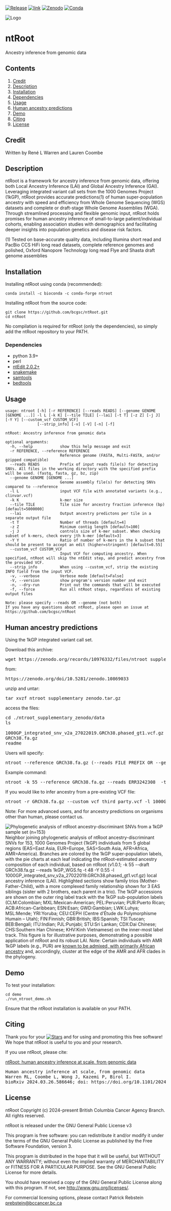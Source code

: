 [![Release](https://img.shields.io/github/release/bcgsc/ntRoot.svg)](https://github.com/bcgsc/ntRoot/releases)
[![link](https://img.shields.io/badge/ntRoot-preprint-brightgreen)](https://www.biorxiv.org/content/10.1101/2024.03.26.586646v1)
[![Zenodo](https://img.shields.io/badge/ntRoot-zenodo-red)](https://zenodo.org/doi/10.5281/zenodo.10869033)
[![Conda](https://img.shields.io/conda/dn/bioconda/ntroot?label=Conda)](https://anaconda.org/bioconda/ntroot)

![Logo](https://github.com/bcgsc/ntRoot/blob/main/ntroot-logo_colors.png)

# ntRoot

Ancestry inference from genomic data

## Contents

1. [Credit](#credit)
2. [Description](#description)
3. [Installation](#install)
4. [Dependencies](#dependencies)
5. [Usage](#usage)
6. [Human ancestry predictions](#data)
7. [Demo](#demo)
8. [Citing](#citing)
9. [License](#license)

## Credit  <a name=credit></a>
Written by René L Warren and Lauren Coombe

## Description <a name=description></a>
ntRoot is a framework for ancestry inference from genomic data, offering both Local Ancestry Inference (LAI) and Global Ancestry Inference (GAI). Leveraging integrated variant call sets from the 1000 Genomes Project (1kGP), ntRoot provides accurate predictions(1) of human super-population ancestry with speed and efficiency from Whole Genome Sequencing (WGS) datasets and complete or draft-stage Whole Genome Assemblies (WGA). Through streamlined processing and flexible genomic input, ntRoot holds promises for human ancestry inference of small-to-large patient/individual cohorts, enabling association studies with demographics and facilitating deeper insights into population genetics and disease risk factors.

(1) Tested on base-accurate quality data, including Illumina short read and PacBio CCS HiFi long read datasets, complete reference genomes and polished, Oxford Nanopore Technology long read Flye and Shasta draft genome assemblies 

## Installation <a name=install></a>

Installing ntRoot using conda (recommended):
```
conda install -c bioconda -c conda-forge ntroot
```

Installing ntRoot from the source code:
```
git clone https://github.com/bcgsc/ntRoot.git
cd ntRoot
```
No compilation is required for ntRoot (only the dependencies), so simply add the ntRoot repository to your PATH.

### Dependencies <a name=dependencies></a>
- python 3.9+
- perl
- [ntEdit 2.0.2+](https://github.com/bcgsc/ntEdit)
- [snakemake](https://snakemake.readthedocs.io/en/stable/)
- [samtools](https://www.htslib.org/)
- [bedtools](https://bedtools.readthedocs.io/en/latest/)


## Usage <a name=usage></a>
```
usage: ntroot [-h] [-r REFERENCE] [--reads READS] [--genome GENOME [GENOME ...]] -l L [-k K] [--tile TILE] [--lai] [-t T] [-z Z] [-j J] [-Y Y] [--custom_vcf CUSTOM_VCF]
              [--strip_info] [-v] [-V] [-n] [-f]

ntRoot: Ancestry inference from genomic data

optional arguments:
  -h, --help            show this help message and exit
  -r REFERENCE, --reference REFERENCE
                        Reference genome (FASTA, Multi-FASTA, and/or gzipped compatible)
  --reads READS         Prefix of input reads file(s) for detecting SNVs. All files in the working directory with the specified prefix will be used. (fastq, fasta, gz, bz, zip)
  --genome GENOME [GENOME ...]
                        Genome assembly file(s) for detecting SNVs compared to --reference
  -l L                  input VCF file with annotated variants (e.g., clinvar.vcf)
  -k K                  k-mer size
  --tile TILE           Tile size for ancestry fraction inference (bp) [default=5000000]
  --lai                 Output ancestry predictons per tile in a separate output file
  -t T                  Number of threads [default=4]
  -z Z                  Minimum contig length [default=100]
  -j J                  controls size of k-mer subset. When checking subset of k-mers, check every jth k-mer [default=3]
  -Y Y                  Ratio of number of k-mers in the k subset that should be present to accept an edit (higher=stringent) [default=0.55]
  --custom_vcf CUSTOM_VCF
                        Input VCF for computing ancestry. When specified, ntRoot will skip the ntEdit step, and predict ancestry from the provided VCF.
  --strip_info          When using --custom_vcf, strip the existing INFO field from the input VCF.
  -v, --verbose         Verbose mode [default=False]
  -V, --version         show program's version number and exit
  -n, --dry-run         Print out the commands that will be executed
  -f, --force           Run all ntRoot steps, regardless of existing output files

Note: please specify --reads OR --genome (not both)
If you have any questions about ntRoot, please open an issue at https://github.com/bcgsc/ntRoot
```

## Human ancestry predictions <a name=data></a>

Using the 1kGP integrated variant call set.

Download this archive:
<pre>
wget https://zenodo.org/records/10976332/files/ntroot_supplementary_zenodo.tar.gz
</pre>
  
from:
<pre>
https://zenodo.org/doi/10.5281/zenodo.10869033
</pre>

unzip and untar:
<pre>
tar xvzf ntroot_supplementary_zenodo.tar.gz
</pre>

access the files:
<pre>
cd ./ntroot_supplementary_zenodo/data
ls

1000GP_integrated_snv_v2a_27022019.GRCh38.phased_gt1.vcf.gz
GRCh38.fa.gz
readme
</pre>


Users will specify:
<pre>
ntroot --reference GRCh38.fa.gz (--reads FILE_PREFIX OR --genome FILE) -l 1000GP_integrated_snv_v2a_27022019.GRCh38.phased_gt1.vcf.gz -k 55
</pre>

Example command:
<pre>
ntroot -k 55 --reference GRCh38.fa.gz --reads ERR3242308_ -t 48 -Y 0.55 -l 1000GP_integrated_snv_v2a_27022019.GRCh38.phased_gt1.vcf.gz
</pre>

If you would like to infer ancestry from a pre-existing VCF file:
<pre>
ntroot -r GRCh38.fa.gz --custom_vcf third_party.vcf -l 1000GP_integrated_snv_v2a_27022019.GRCh38.phased_gt1.vcf.gz
</pre>

Note: For more advanced users, and for ancestry predictions on organisms other than human, please contact us.


![Phylogenetic analysis of ntRoot ancestry-discriminant SNVs from a 1kGP sample set (n=153)](https://github.com/bcgsc/ntRoot/blob/main/ntroot_family_siblings.png)
Neighbor joining phylogenetic analysis of ntRoot ancestry-discriminant SNVs for 153, 1000 Genomes Project (1kGP) individuals from 5 global regions (EAS=East Asia, EUR=Europe, SAS=South Asia, AFR=Africa, AMR=America). Branches are colored by the 1kGP super-population labels, with the pie charts at each leaf indicating the ntRoot-estimated ancestry composition of each individual, based on ntRoot (v1.0.1; -k 55 --draft GRCh38.fa.gz --reads 1kGP_WGS.fq -t 48 -Y 0.55 -l 1000GP_integrated_snv_v2a_27022019.GRCh38.phased_gt1.vcf.gz) local ancestry inference (LAI). Highlighted sections show family trios (Mother-Father-Child), with a more complexed family relationship shown for 3 EAS siblings (sister with 2 brothers, each parent in a trio). The 1kGP accessions are shown on the outer ring label track with the 1kGP sub-population labels (CLM:Colombian; MXL:Mexican-American; PEL:Peruvian; PUR:Puerto Rican; ACB:African-Caribbean; ESN:Esan; GWD:Gambian; LWK:Luhya; MSL:Mende; YRI:Yoruba; CEU:CEPH (Centre d’Étude du Polymorphisme Humain – Utah); FIN:Finnish; GBR:British; IBS:Spanish; TSI:Tuscan; BEB:Bengali; ITU:Indian; PJL:Punjabi; STU:Sri Lankan; CDX:Dai Chinese; CHS:Southern Han Chinese; KHV:Kinh Vietnamese) on the inner-most label track. This figure is for illustrative purposes, demonstrating a possible application of ntRoot and its robust LAI. Note: Certain individuals with AMR 1kGP labels (e.g., PUR) are [known to be admixed, with primarily African ancestry](https://academic.oup.com/genetics/article/220/2/iyab227/6460343?login=false) and, accordingly, cluster at the edge of the AMR and AFR clades in the phylogeny.


## Demo <a name=demo></a>
To test your installation:
```
cd demo
./run_ntroot_demo.sh
```
Ensure that the ntRoot installation is available on your PATH.

## Citing <a name=citing></a>

Thank you for your [![Stars](https://img.shields.io/github/stars/bcgsc/ntRoot.svg)](https://github.com/bcgsc/ntRoot/stargazers) and for using and promoting this free software! We hope that ntRoot is useful to you and your research.

If you use ntRoot, please cite:

[ntRoot: human ancestry inference at scale, from genomic data](https://doi.org/10.1101/2024.03.26.586646)
<pre>
Human ancestry inference at scale, from genomic data
Warren RL, Coombe L, Wong J, Kazemi P, Birol I.
bioRxiv 2024.03.26.586646; doi: https://doi.org/10.1101/2024.03.26.586646
</pre>

## License <a name=license></a>

ntRoot Copyright (c) 2024-present British Columbia Cancer Agency Branch.  All rights reserved.

ntRoot is released under the GNU General Public License v3

This program is free software: you can redistribute it and/or modify
it under the terms of the GNU General Public License as published by
the Free Software Foundation, version 3.
 
This program is distributed in the hope that it will be useful,
but WITHOUT ANY WARRANTY; without even the implied warranty of
MERCHANTABILITY or FITNESS FOR A PARTICULAR PURPOSE. See the
GNU General Public License for more details.

You should have received a copy of the GNU General Public License
along with this program. If not, see <http://www.gnu.org/licenses/>.

For commercial licensing options, please contact
Patrick Rebstein <prebstein@bccancer.bc.ca>
